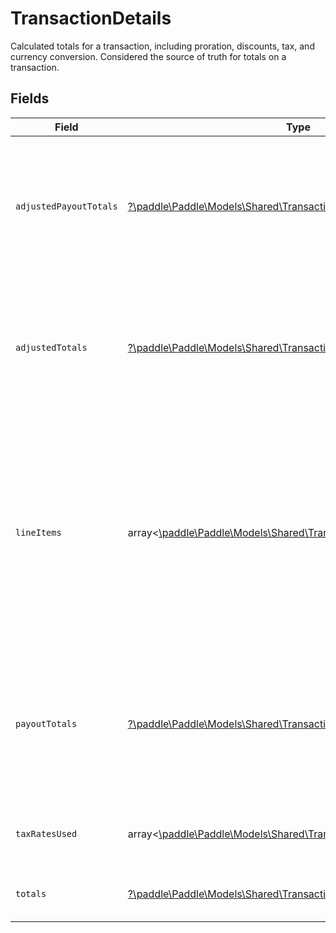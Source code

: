 # TransactionDetails

Calculated totals for a transaction, including proration, discounts, tax, and currency conversion. Considered the source of truth for totals on a transaction.


## Fields

| Field                                                                                                                                                                                   | Type                                                                                                                                                                                    | Required                                                                                                                                                                                | Description                                                                                                                                                                             |
| --------------------------------------------------------------------------------------------------------------------------------------------------------------------------------------- | --------------------------------------------------------------------------------------------------------------------------------------------------------------------------------------- | --------------------------------------------------------------------------------------------------------------------------------------------------------------------------------------- | --------------------------------------------------------------------------------------------------------------------------------------------------------------------------------------- |
| `adjustedPayoutTotals`                                                                                                                                                                  | [?\paddle\Paddle\Models\Shared\TransactionPayoutTotalsAdjusted](../../models/shared/TransactionPayoutTotalsAdjusted.md)                                                                 | :heavy_minus_sign:                                                                                                                                                                      | Breakdown of the payout total for a transaction after adjustments. `null` until the transaction is `completed`.                                                                         |
| `adjustedTotals`                                                                                                                                                                        | [?\paddle\Paddle\Models\Shared\TransactionTotalsAdjusted](../../models/shared/TransactionTotalsAdjusted.md)                                                                             | :heavy_minus_sign:                                                                                                                                                                      | Breakdown of the payout totals for a transaction after adjustments. `null` until the transaction is `completed`.                                                                        |
| `lineItems`                                                                                                                                                                             | array<[\paddle\Paddle\Models\Shared\TransactionLineItem](../../models/shared/TransactionLineItem.md)>                                                                                   | :heavy_minus_sign:                                                                                                                                                                      | Information about line items for this transaction. Different from transaction `items` as they include totals calculated by Paddle. Considered the source of truth for line item totals. |
| `payoutTotals`                                                                                                                                                                          | [?\paddle\Paddle\Models\Shared\TransactionPayoutTotals](../../models/shared/TransactionPayoutTotals.md)                                                                                 | :heavy_minus_sign:                                                                                                                                                                      | Breakdown of the payout total for a transaction. `null` until the transaction is `completed`. Returned in your payout currency.                                                         |
| `taxRatesUsed`                                                                                                                                                                          | array<[\paddle\Paddle\Models\Shared\TransactionDetailsTaxRatesUsed](../../models/shared/TransactionDetailsTaxRatesUsed.md)>                                                             | :heavy_minus_sign:                                                                                                                                                                      | List of tax rates applied for this transaction.                                                                                                                                         |
| `totals`                                                                                                                                                                                | [?\paddle\Paddle\Models\Shared\TransactionTotals](../../models/shared/TransactionTotals.md)                                                                                             | :heavy_minus_sign:                                                                                                                                                                      | Breakdown of the total for a transaction.                                                                                                                                               |